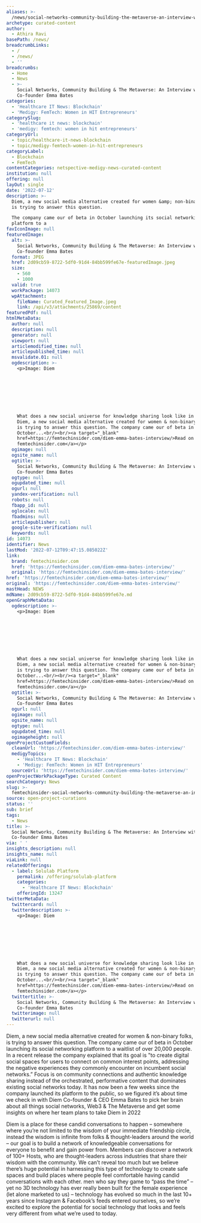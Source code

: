 ```yaml
---
aliases: >-
  /news/social-networks-community-building-the-metaverse-an-interview-with-diem-co-founder-emma-bates
archetype: curated-content
author:
  - Athira Ravi
basePath: /news/
breadcrumbLinks:
  - /
  - /news/
  - ''
breadcrumbs:
  - Home
  - News
  - >-
    Social Networks, Community Building & The Metaverse: An Interview with Diem
    Co-founder Emma Bates
categories:
  - 'Healthcare IT News: Blockchain'
  - 'Medigy: FemTech: Women in HIT Entrepreneurs'
categorySlug:
  - 'healthcare it news: blockchain'
  - 'medigy: femtech: women in hit entrepreneurs'
categoryUrl:
  - topic/healthcare-it-news-blockchain
  - topic/medigy-femtech-women-in-hit-entrepreneurs
categoryLabel:
  - Blockchain
  - FemTech
contentCategories: netspective-medigy-news-curated-content
institution: null
offering: null
layOut: single
date: '2022-07-12'
description: >-
  Diem, a new social media alternative created for women &amp; non-binary folks,
  is trying to answer this question.

  The company came our of beta in October launching its social networking
  platform to a 
favIconImage: null
featuredImage:
  alt: >-
    Social Networks, Community Building & The Metaverse: An Interview with Diem
    Co-founder Emma Bates
  format: JPEG
  href: 2d09cb59-8722-5df0-91d4-84bb599fe67e-featuredImage.jpeg
  size:
    - 560
    - 1000
  valid: true
  workPackage: 14073
  wpAttachment:
    fileName: Curated_Featured_Image.jpeg
    link: /api/v3/attachments/25869/content
featuredPdf: null
htmlMetaData:
  author: null
  description: null
  generator: null
  viewport: null
  articlemodified_time: null
  articlepublished_time: null
  msvalidate.01: null
  ogdescription: >-
    <p>Image: Diem








    What does a new social universe for knowledge sharing look like in 2022?
    Diem, a new social media alternative created for women & non-binary folks,
    is trying to answer this question. The company came our of beta in
    October...<br/><br/><a target="_blank"
    href=https://femtechinsider.com/diem-emma-bates-interview/>Read on
    femtechinsider.com</a></p>
  ogimage: null
  ogsite_name: null
  ogtitle: >-
    Social Networks, Community Building & The Metaverse: An Interview with Diem
    Co-founder Emma Bates
  ogtype: null
  ogupdated_time: null
  ogurl: null
  yandex-verification: null
  robots: null
  fbapp_id: null
  oglocale: null
  fbadmins: null
  articlepublisher: null
  google-site-verification: null
  keywords: null
id: 14073
identifier: News
lastMod: '2022-07-12T09:47:15.085022Z'
link:
  brand: femtechinsider.com
  href: 'https://femtechinsider.com/diem-emma-bates-interview/'
  original: 'https://femtechinsider.com/diem-emma-bates-interview/'
href: 'https://femtechinsider.com/diem-emma-bates-interview/'
original: 'https://femtechinsider.com/diem-emma-bates-interview/'
mastHead: NEWS
mdName: 2d09cb59-8722-5df0-91d4-84bb599fe67e.md
openGraphMetaData:
  ogdescription: >-
    <p>Image: Diem








    What does a new social universe for knowledge sharing look like in 2022?
    Diem, a new social media alternative created for women & non-binary folks,
    is trying to answer this question. The company came our of beta in
    October...<br/><br/><a target="_blank"
    href=https://femtechinsider.com/diem-emma-bates-interview/>Read on
    femtechinsider.com</a></p>
  ogtitle: >-
    Social Networks, Community Building & The Metaverse: An Interview with Diem
    Co-founder Emma Bates
  ogurl: null
  ogimage: null
  ogsite_name: null
  ogtype: null
  ogupdated_time: null
  ogimageheight: null
openProjectCustomFields:
  cleanUrl: 'https://femtechinsider.com/diem-emma-bates-interview/'
  medigyTopics:
    - 'Healthcare IT News: Blockchain'
    - 'Medigy: FemTech: Women in HIT Entrepreneurs'
  sourceUrl: 'https://femtechinsider.com/diem-emma-bates-interview/'
openProjectWorkPackageType: Curated Content
searchCategory: News
slug: >-
  femtechinsider-social-networks-community-building-the-metaverse-an-interview-with-diem-co-founder-emma-bates
source: open-project-curations
status: ''
sub: brief
tags:
  - News
title: >-
  Social Networks, Community Building & The Metaverse: An Interview with Diem
  Co-founder Emma Bates
via: ' '
insights_description: null
insights_name: null
viaLink: null
relatedOfferings:
  - label: Solulab Platform
    permalink: /offering/solulab-platform
    categories:
      - 'Healthcare IT News: Blockchain'
    offeringId: 13247
twitterMetaData:
  twittercard: null
  twitterdescription: >-
    <p>Image: Diem








    What does a new social universe for knowledge sharing look like in 2022?
    Diem, a new social media alternative created for women & non-binary folks,
    is trying to answer this question. The company came our of beta in
    October...<br/><br/><a target="_blank"
    href=https://femtechinsider.com/diem-emma-bates-interview/>Read on
    femtechinsider.com</a></p>
  twittertitle: >-
    Social Networks, Community Building & The Metaverse: An Interview with Diem
    Co-founder Emma Bates
  twitterimage: null
  twitterurl: null
---
```

<p>Diem, a new social media alternative created for women &amp; non-binary folks, is trying to answer this question.
The company came our of beta in October launching its social networking platform to a waitlist of over 20,000 people.
In a recent release the company explained that its goal is "to create digital social spaces for users to connect on common interest points, addressing the negative experiences they commonly encounter on incumbent social networks.” Focus is on community connections and authentic knowledge sharing instead of the orchestrated, performative content that dominates existing social networks today.
It has now been a few weeks since the company launched its platform to the public, so we figured it’s about time we check in with Diem Co-founder &amp; CEO Emma Bates to pick her brain about all things social networks, Web3 &amp; The Metaverse and get some insights on where her team plans to take Diem in 2022
</p><p>Diem is a place for these candid conversations to happen – somewhere where you’re not limited to the wisdom of your immediate friendship circle, instead the wisdom is infinite from folks &amp; thought-leaders around the world – our goal is to build a network of knowledgeable conversations for everyone to benefit and gain power from.
Members can discover a network of 100+ Hosts, who are thought-leaders across industries that share their wisdom with the community.
We can’t reveal too much but we believe there’s huge potential in harnessing this type of technology to create safe spaces and build places where people feel comfortable having candid conversations with each other.
men who say they game to “pass the time” – yet no 3D technology has ever really been built for the female experience (let alone marketed to us) – technology has evolved so much in the last 10+ years since Instagram &amp; Facebook’s feeds entered ourselves, so we’re excited to explore the potential for social technology that looks and feels very different from what we’re used to today.
</p>
